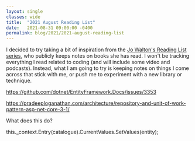 ```yaml
---
layout: single
classes: wide
title:  "2021 August Reading List"
date:   2021-08-31 09:00:00 -0400
permalink: blog/2021/2021-august-reading-list
---
```


I decided to try taking a bit of inspiration from the [Jo Walton's Reading List series](https://www.tor.com/tag/jo-walton-reads/), who publicly keeps notes on books she has read. I won't be tracking everything I read related to coding (and will include some video and podcasts). Instead, what I am going to try is keeping notes on things I come across that stick with me, or push me to experiment with a new library or technique.  


https://github.com/dotnet/EntityFramework.Docs/issues/3353

https://pradeeploganathan.com/architecture/repository-and-unit-of-work-pattern-asp-net-core-3-1/

What does this do? 

this._context.Entry(catalogue).CurrentValues.SetValues(entity);